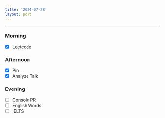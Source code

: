 ```yaml
---
title: '2024-07-28'
layout: post
---
```


---

### Morning

- [x] Leetcode

### Afternoon

- [x] Pin
- [x] Analyze Talk

### Evening

- [ ] Console PR
- [ ] English Words
- [ ] IELTS
